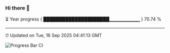 ### Hi there 👋

⏳ Year progress { █████████████████████▁▁▁▁▁▁▁▁▁ } 70.74 %

---

⏰ Updated on Tue, 16 Sep 2025 04:41:13 GMT

![Progress Bar CI](https://github.com/IshwaranRudhara/GIT-ACTION/workflows/Progress%20Bar%20CI/badge.svg)
